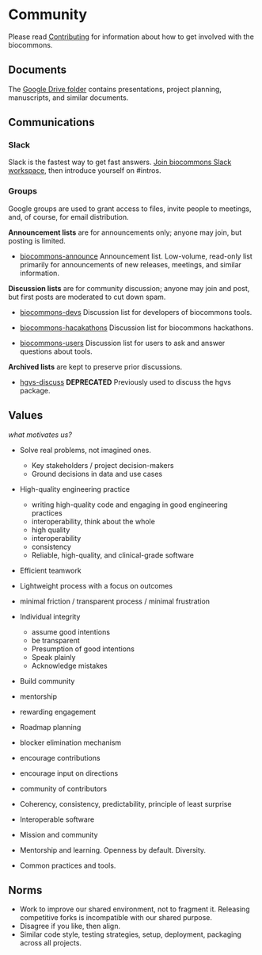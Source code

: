 # Community

Please read [Contributing](contributing) for information about how to get involved with the biocommons.

## Documents

The [Google Drive folder](https://t.ly/biocommons-drive) contains presentations, project planning,
manuscripts, and similar documents.

## Communications

### Slack

<!-- Note to self: refresh link from https://biocommons.slack.com/admin/shared_invites -->
Slack is the fastest way to get fast answers. [Join biocommons Slack
workspace](https://join.slack.com/t/biocommons/shared_invite/zt-22itxnqnm-_AVSlu~Mi5jttKqEi1UyNA),
then introduce yourself on #intros.

### Groups

Google groups are used to grant access to files, invite people to meetings, and, of
course, for email distribution.  

**Announcement lists** are for announcements only; anyone may join, but posting is limited. 

* [biocommons-announce](https://groups.google.com/g/biocommons-announce)
  Announcement list. Low-volume, read-only list primarily for announcements of new releases, meetings, and similar
  information.

**Discussion lists** are for community discussion; anyone may join and post, but first posts are
moderated to cut down spam.

* [biocommons-devs](https://groups.google.com/g/biocommons-devs)
  Discussion list for developers of biocommons tools.

* [biocommons-hacakathons](https://groups.google.com/g/biocommons-hackathons)
  Discussion list for biocommons hackathons.

* [biocommons-users](https://groups.google.com/g/biocommons-users)
  Discussion list for users to ask and answer questions about tools.

**Archived lists** are kept to preserve prior discussions.

* [hgvs-discuss](https://groups.google.com/g/hgvs-discuss) **DEPRECATED**  Previously used to
  discuss the hgvs package. 


## Values

*what motivates us?*

* Solve real problems, not imagined ones.
  - Key stakeholders / project decision-makers
  - Ground decisions in data and use cases

* High-quality engineering practice 
  - writing high-quality code and engaging in good engineering practices
  - interoperability, think about the whole
  - high quality 
  - interoperability
  - consistency
  - Reliable, high-quality, and clinical-grade software

* Efficient teamwork
* Lightweight process with a focus on outcomes
* minimal friction / transparent process / minimal frustration

* Individual integrity
  - assume good intentions
  - be transparent
  - Presumption of good intentions
  - Speak plainly
  - Acknowledge mistakes

* Build community
* mentorship
* rewarding engagement


* Roadmap planning
* blocker elimination mechanism
* encourage contributions
* encourage input on directions
* community of contributors
* Coherency, consistency, predictability, principle of least surprise
* Interoperable software
* Mission and community
* Mentorship and learning. Openness by default. Diversity.
* Common practices and tools.


## Norms

* Work to improve our shared environment, not to fragment it.  Releasing competitive forks is incompatible with our shared purpose.
* Disagree if you like, then align.
* Similar code style, testing strategies, setup, deployment, packaging across all projects.
